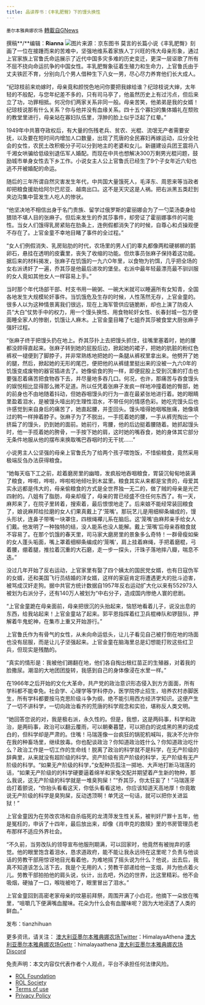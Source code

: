 ```yaml
---
title: 品读荐书：《丰乳肥臀》下的馒头换性
---
```

`墨尔本雅典娜农场` [轉載自GNews](https://gnews.org/zh-hans/2367574/)

撰稿**/**编辑：**Rianna**
![](https://assets.gnews.org/wp-content/uploads/2022/04/a1650279560186.jpg)图片来源：京东图书
莫言的长篇小说《丰乳肥臀》刻画了一位在接踵而来的苦难中，坚强地维系着家族人丁兴旺的伟大母亲形象，通过上官家族上官鲁氏命运展示了近代中国多灾多难的历史变迁，更深一层讴歌了所有不屈不挠向命运抗争的中国女性。丰乳肥臀象征着生殖力和生命力，上官鲁氏由于丈夫铁匠不育，分别向几个男人借种生下八女一男，尽心尽力养育他们长大成人。

“纪琼枝前来劝嫁时，母亲竟和颜悦色地问你要把我嫁给谁？纪琼枝说大婶，太年轻的不般配，与您年纪差不多的，只有司马亭了，他虽然历史上有过污点，但后来立了功，功罪相抵。何况你们两家关系非同一般。母亲苦笑，他弟弟是我的女婿！纪琼枝说那有什么关系？你与他并没有血缘关系。四十五个寡妇的集体婚礼在颓败的教堂里进行，母亲站在寡妇队伍里，浮肿的脸上似乎泛起了红晕。”

1949年中共篡夺政权后，有大量的伤残老兵、贫农、光棍、流氓无产者需要安抚，以及要在短时间内增加人口数量，出现了荒唐的全民寡妇再嫁运动，瓜分全社会的女性，农民土改积极分子可以分到地主的老婆和女儿。新疆建设兵团王震将八千湘女哄骗给低级别退伍军人婚配。而现在中共也想解决300万剩男光棍问题，鼓励城市单身女性去下乡工作。小说女主人公上官鲁氏已经生了9个子女年近六旬也逃不开被婚配的命运。

随后的三年所谓自然灾害发生年代，中共国大量饿死人，毛泽东、周恩来等当政者却把粮食援助给阿尔巴尼亚、越南出口。这不是天灾这是人祸。把右派黑五类赶到夹边沟集中营发生人吃人的惨状。

“他坚决地不相信出身于名门贵族、留学过俄罗斯的霍丽娜会为了一勺菜汤委身给猥琐不堪人目的张麻子。但后来发生的乔其莎事件，却旁证了霍丽娜事件的可能性。当女人们饿得乳房紧贴在肋条上，连例假都消失了的时候，自尊心和贞操观便不存在了。上官金童不幸地目睹了事件的全过程。”

“女人们例假消失、乳房贴肋的时代，农场里的男人们的睾丸都像两粒硬梆梆的鹅卵石，悬挂在透明的皮囊里，丧失了收缩的功能。但炊事员张麻子保持着这功能。据后来的材料揭发，张麻子在饥饿的一九六O年里，以食物为钓饵，几乎把全场的女右派诱奸了一遍，乔其莎是他最后进攻的堡垒。右派中最年轻最漂亮最不驯训服的女人竟如其他女人一样容易上手。”

当时那个年代场部干部、村支书用一碗粥、一碗大米就可以睡遍所有女知青，全国各地发生大规模轮奸事件。当饥饿危及生存的时候，人性荡然无存，上官金童的。很多人以为这种情景离我们很远，现在上海军管供应链脆断，却也上演了防疫人员“大白”仗势手中的权力，用一个馒头换性、用食物轮奸女性、长春封城一包方便面睡全家人的惨剧，饥饿让人麻木。上官金童目睹了七姐乔其莎被食堂大厨张麻子强奸过程。

“张麻子终于把馒头扔在地上。乔其莎扑上去把馒头抓住，往嘴里塞着时，她的腰都没顾得直起来。张麻子转到她的屁股后边，掀起她的裙子，把她的肮脏的粉红色裤衩一褪便到了脚脖子，并非常熟练地把她的一条腿从裤衩里拿出来。他劈开了她的腿，然后，掀起她的无形的尾巴，便把他的从裤缝里挺出来的没被一九六0年的饥饿变成废物的器官插进去了。她像偷食的狗一样，即便屁股上受到沉重的打击也要强忍着痛苦把食物吞下去，并尽量地多吞几口。何况，也许，那痛苦与吞食馒头的娱悦相比显得那么微不足道。所以任凭着张麻子发疯一样地冲撞着她的臀部，她的前身也不由地随着抖动，但她吞咽馒头的行为一直在最紧张地进行着。她的眼睛里盈着泪水，是被馒头噎出的生理性泪水，不带任何的情感色彩。她吃完馒头后也许感觉到来自身后的痛苦了，她直起腰，并歪回头。馒头噎得她咽喉胀痛，她像填过的鸭一样抻着脖子。张麻子为了不脱出，一手揽着她的腰，一手从裤兜掏出一个挤扁了的馒头，扔到她的面前。她前行，弯腰，他的后边挺着腰随着。她抓起馒头时，他一手揽着她的胯骨，一手按下她的肩，这时她的嘴吞食，她的身体其它部分无条件地服从他的摆布来换取嘴巴吞咽时的无干扰……”

小说男主人公坚强的母亲上官鲁氏为了给两个孩子喂饱饭，不惜偷粮食，竟然采用极端反刍办法获得粮食。

“她每天临下工之前，趁着磨房里的幽暗，发疯般地吞咽粮食，胃袋沉甸甸地装满了粮食，哗啦，哗啦，哗啦啦地倾吐到木盆里。粮食其实从来都是宝贵的，母爱其实永远都是伟大的，母亲偷粮食的方式是全世界独一无二的，做了贼的母亲是光芒四射的。八姐有了脂肪，母亲却瘦了，母亲的胃已经盛不住任何东西了。有一天，麻邦来了，在院子里转着，搜索着，最后恨恨地走了。后来娘不能经常装回粮食了，娘说麻邦给拉磨的女人们果真戴上了‘笼嘴’。那玩艺儿是用细柳条编成的，馒头形状，连鼻子带嘴一块罩住，四根绳襻儿系在脑后。这‘笼嘴’由麻邦亲手给女人们戴。他发明了一种独特的结，没人能系也没人能解。戴上‘笼嘴’后母亲吞粮食就不容易了。在那个饥饿的春天里，司马家大磨房里的景象多么奇特！一群骨瘦如柴的女人蓬头垢面，嘴上罩着细柳条编成的‘笼嘴’，肩上挂着麻绳，手把着磨棍，弓着腰，绷着腿，推拉着沉重的大石磨，走一步一探头，汗珠子落地摔八瓣，喘息不迭。”

没过几年开始了反右运动，上官家里有娶了四个姨太的国民党女婿，也有日寇伪军的女婿，还和美国飞行员结婚的洋女婿，这样的家庭肯定将遭遇更大的批斗迫害，被骂成汉奸走狗。据中共官方统计数据自1957年反右运动扩大化以来有552973人被划为右派分子，还有140万人被划为“中右分子，造成国内惨绝人寰的悲剧。

“上官金童跪在母亲面前，母亲把很沉的头抬起来，恼怒地看着儿子，说没出息的东西，给我站起来！上官金童站了起来。郭平恩指挥着红卫兵棍棒队和锣鼓队，押解着牛鬼蛇神，在集市上重又开始游行。”

上官鲁氏作为有骨气的女性，从未向命运低头，让儿子看见自己被打倒在地的场面也没有屈服，而是让儿子坚强起来。上官金童在脑海里总是幻想能打败这些红卫兵，但现实是残酷的。

“真实的情形是：我被他们踢翻在地，他们各自掏出根红苗正的生殖器，对着我的脸撒尿。潮湿的大地团团旋转，我感到自己的身体像浸在水里一样。”

在1966年之后开始的文化大革命，共产党的政治意识形态侵入到方方面面，所有学科都不能幸免。社会学、心理学等学科停办，医学院停止招生，培养农村赤脚医生，所有学科都要按马克思阶级斗争为纲，绝不能引用西方经济学知识。这便产生了一切不讲科学，一切向政治看齐的荒唐的科学观念和实验，堪称反人类文明。

“她回答您说的对，我是极右派，永久性的。但是，我想，这是两码事，科学和政治，是两码事，政治可以翻云覆雨，可以朝秦暮楚，可以把白的说成黑的黑的说成白的，但科学却是严肃的。住嘴！马瑞莲像一台疯狂的锅驼机喊叫，我决不允许你在我的种畜场里，继续放毒。你也配谈政治？你知道政治姓什么？你知道政治吃什么？政治工作是一切工作的生命线！脱离了政治的科学就不是科学，在无产阶级的辞典里，从来就没有超阶级的科学。资产阶级有资产阶级的科学，无产阶级有无产阶级的科学。“如果无产阶级的科学，”女配种员孤注一掷地、大声地打断马瑞莲的话，“如果无产阶级的的科学硬要逼着绵羊和家兔交配并期望着产生新的物种，那么我说，这无产阶级的科学就是一堆臭狗屎！”“乔其莎，你太狂妄了！”马瑞莲牙齿打着颤说，“你抬头看看这天，你低头看看这地，你应该知道天高地厚！你竟敢说无产阶级的科学是臭狗屎，反动透顶啊！单凭这一句话，就可以把你关进监狱！”

上官金童因为在劳改农场和自杀临死的龙清萍发生性关系，被判奸尸罪十五年，他是冤枉的，申诉了十四年，最后放出来，却像《肖申克的救赎》里的书房管理员老布那样不适应外界社会。

“不久前，当劳改队的领导宣布他服刑期满，可以回家时，他竟然有被抛弃的感觉。他的眼里饱含着泪水，恳求道政府，能不能让我永远待在这里呢？负责与他谈话的劳教干部用惊讶地目光看着他，为难地摇了摇头说为什么？他说，出去后，我真不知道该怎么活下去，我是个无用的人；劳教干部递给他一支烟，并为他点着火儿。劳教干部拍拍他的肩头说，伙计，出去吧，外边的世界，比这里精彩。他不会吸烟，硬抽了一口，喉咙被呛了，眼里冒出了泪水。”

上官金童回到高密老家母亲的坟墓前拜祭，周围开满了小白花，他摘下一朵放在嘴里，“咀嚼几下便满嘴血腥味。花朵为什么会有血腥味呢？因为大地浸透了人类的鲜血。”

发布：tianzhihuan

更多资讯，请关注：
[澳大利亚墨尔本雅典娜农场Twitter](https://twitter.com/HimalayaAthena1)：HimalayaAthena
[澳大利亚墨尔本雅典娜农场Gettr](https://www.gettr.com/user/himalayaathena)：himalayaathena
[澳大利亚墨尔本雅典娜农场Discord](https://discord.gg/76QVRChsgU)

 

免责声明：本文内容仅代表作者个人观点，平台不承担任何法律风险。

- [ROL Foundation](https://rolfoundation.org/)
- [ROL Society](https://rolsociety.org/)
- [Terms of use](https://gnews.org/terms-of-use-3/)
- [Privacy Policy](https://gnews.org/privacy-policy/)
